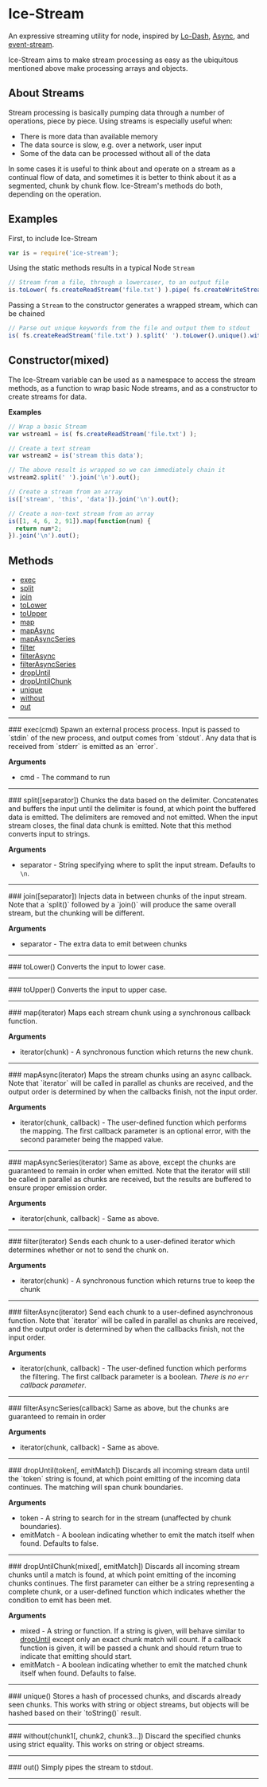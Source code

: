 # Ice-Stream
An expressive streaming utility for node, inspired by [Lo-Dash](http://lodash.com/), [Async](https://github.com/caolan/async), and [event-stream](https://github.com/dominictarr/event-stream).

Ice-Stream aims to make stream processing as easy as the ubiquitous mentioned above make processing arrays and objects.

## About Streams
Stream processing is basically pumping data through a number of operations, piece by piece. Using streams is especially useful when:
 - There is more data than available memory
 - The data source is slow, e.g. over a network, user input
 - Some of the data can be processed without all of the data

In some cases it is useful to think about and operate on a stream as a continual flow of data, and sometimes it is
better to think about it as a segmented, chunk by chunk flow. Ice-Stream's methods do both, depending on the operation.


## Examples

First, to include Ice-Stream
````javascript
var is = require('ice-stream');
````

Using the static methods results in a typical Node `Stream`
````javascript
// Stream from a file, through a lowercaser, to an output file
is.toLower( fs.createReadStream('file.txt') ).pipe( fs.createWriteStream('file-low.txt') );
````

Passing a `Stream` to the constructor generates a wrapped stream, which can be chained
````javascript
// Parse out unique keywords from the file and output them to stdout
is( fs.createReadStream('file.txt') ).split(' ').toLower().unique().without('ruby', 'python').join('\n').out();
````

## Constructor(mixed)
The Ice-Stream variable can be used as a namespace to access the stream methods, as a function to wrap basic Node streams, and as a constructor to create streams for data.

__Examples__
````javascript
// Wrap a basic Stream
var wstream1 = is( fs.createReadStream('file.txt') );

// Create a text stream
var wstream2 = is('stream this data');

// The above result is wrapped so we can immediately chain it
wstream2.split(' ').join('\n').out();

// Create a stream from an array
is(['stream', 'this', 'data']).join('\n').out();

// Create a non-text stream from an array
is([1, 4, 6, 2, 91]).map(function(num) {
  return num*2;
}).join('\n').out();
````

## Methods

* [exec](#exec)
* [split](#split)
* [join](#join)
* [toLower](#toLower)
* [toUpper](#toUpper)
* [map](#map)
* [mapAsync](#mapAsync)
* [mapAsyncSeries](#mapAsyncSeries)
* [filter](#filter)
* [filterAsync](#filterAsync)
* [filterAsyncSeries](#filterAsyncSeries)
* [dropUntil](#dropUntil)
* [dropUntilChunk](#dropUntilChunk)
* [unique](#unique)
* [without](#without)
* [out](#out)

---------------------------------------

<a name="exec" />
### exec(cmd)
Spawn an external process process. Input is passed to `stdin` of the new process, and output comes from `stdout`. Any data that is received from `stderr` is emitted as an `error`.

__Arguments__
* cmd - The command to run

---------------------------------------

<a name="split" />
### split([separator])
Chunks the data based on the delimiter. Concatenates and buffers the input until the delimiter is found, at which point the buffered data is emitted. The delimiters are removed and not emitted. When the input stream closes, the final data chunk is emitted. Note that this method converts input to strings.

__Arguments__
* separator - String specifying where to split the input stream. Defaults to `\n`.

---------------------------------------

<a name="join" />
### join([separator])
Injects data in between chunks of the input stream. Note that a `split()` followed by a `join()` will produce the same overall stream, but the chunking will be different.

__Arguments__
* separator - The extra data to emit between chunks

---------------------------------------

<a name="toLower" />
### toLower()
Converts the input to lower case.

---------------------------------------

<a name="toUpper" />
### toUpper()
Converts the input to upper case.

---------------------------------------

<a name="map" />
### map(iterator)
Maps each stream chunk using a synchronous callback function.

__Arguments__
* iterator(chunk) - A synchronous function which returns the new chunk.

---------------------------------------

<a name="mapAsync" />
### mapAsync(iterator)
Maps the stream chunks using an async callback. Note that `iterator` will be called in parallel as chunks are received, and the output order is determined by when the callbacks finish, not the input order.

__Arguments__
* iterator(chunk, callback) - The user-defined function which performs the mapping. The first callback parameter is an optional error, with the second parameter being the mapped value.

---------------------------------------

<a name="mapAsyncSeries" />
### mapAsyncSeries(iterator)
Same as above, except the chunks are guaranteed to remain in order when emitted. Note that the iterator will still be called in parallel as chunks are received, but the results are buffered to ensure proper emission order.

__Arguments__
* iterator(chunk, callback) - Same as above.

---------------------------------------

<a name="filter" />
### filter(iterator)
Sends each chunk to a user-defined iterator which determines whether or not to send the chunk on.

__Arguments__
* iterator(chunk) - A synchronous function which returns true to keep the chunk

---------------------------------------

<a name="filterAsync" />
### filterAsync(iterator)
Send each chunk to a user-defined asynchronous function. Note that `iterator` will be called in parallel as chunks are received, and the output order is determined by when the callbacks finish, not the input order.

__Arguments__
* iterator(chunk, callback) - The user-defined function which performs the filtering. The first callback parameter is a boolean. _There is no `err` callback parameter_.

---------------------------------------

<a name="filterAsyncSeries" />
### filterAsyncSeries(callback)
Same as above, but the chunks are guaranteed to remain in order

__Arguments__
* iterator(chunk, callback) - Same as above.

---------------------------------------

<a name="dropUntil" />
### dropUntil(token[, emitMatch])
Discards all incoming stream data until the `token` string is found, at which point emitting of the incoming data continues. The matching will span chunk boundaries.

__Arguments__
* token - A string to search for in the stream (unaffected by chunk boundaries).
* emitMatch - A boolean indicating whether to emit the match itself when found. Defaults to false.

---------------------------------------

<a name="dropUntilChunk" />
### dropUntilChunk(mixed[, emitMatch])
Discards all incoming stream chunks until a match is found, at which point emitting of the incoming chunks continues. The first parameter can either be a string representing a complete chunk, or a user-defined
function which indicates whether the condition to emit has been met.

__Arguments__
* mixed - A string or function. If a string is given, will behave similar to [dropUntil](#dropUntil) except only an exact chunk match will count. If a callback function is given, it will be passed a chunk and should return true to indicate that emitting should start.
* emitMatch - A boolean indicating whether to emit the matched chunk itself when found. Defaults to false.

---------------------------------------
<a name="unique" />
### unique()
Stores a hash of processed chunks, and discards already seen chunks. This works with string or object streams, but objects will be hashed based on their `toString()` result.

---------------------------------------

<a name="without" />
### without(chunk1[, chunk2, chunk3...])
Discard the specified chunks using strict equality. This works on string or object streams.

---------------------------------------

<a name="out" />
### out()
Simply pipes the stream to stdout.

---------------------------------------